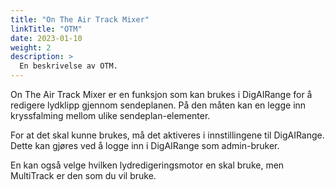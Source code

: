 ```yaml
---
title: "On The Air Track Mixer"
linkTitle: "OTM"
date: 2023-01-10
weight: 2
description: >
  En beskrivelse av OTM.
---
```


On The Air Track Mixer er en funksjon som kan brukes i DigAIRange for å redigere lydklipp gjennom sendeplanen. På den måten kan en legge inn kryssfalming mellom ulike sendeplan-elementer.

For at det skal kunne brukes, må det aktiveres i innstillingene til DigAIRange. Dette kan gjøres ved å logge inn i DigAIRange som admin-bruker.

En kan også velge hvilken lydredigeringsmotor en skal bruke, men MultiTrack er den som du vil bruke. 